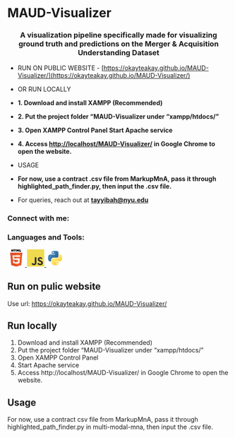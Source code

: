 
# MAUD-Visualizer

<h3 align="center">A visualization pipeline specifically made for visualizing ground truth and predictions on the Merger & Acquisition Understanding Dataset</h3>

- RUN ON PUBLIC WEBSITE - [https://okayteakay.github.io/MAUD-Visualizer/](https://okayteakay.github.io/MAUD-Visualizer/)

- OR RUN LOCALLY
- **1. Download and install XAMPP (Recommended)**
- **2. Put the project folder “MAUD-Visualizer under “xampp/htdocs/”**
- **3. Open XAMPP Control Panel Start Apache service**
- **4. Access [http://localhost/MAUD-Visualizer/](http://localhost/MAUD-Visualizer/) in Google Chrome to open the website.**

- USAGE
- **For now, use a contract .csv file from MarkupMnA, pass it through highlighted_path_finder.py, then input the .csv file.**

- For queries, reach out at **tayyibah@nyu.edu**

<h3 align="left">Connect with me:</h3>
<p align="left">
</p>

<h3 align="left">Languages and Tools:</h3>
<p align="left"> <a href="https://www.w3.org/html/" target="_blank" rel="noreferrer"> <img src="https://raw.githubusercontent.com/devicons/devicon/master/icons/html5/html5-original-wordmark.svg" alt="html5" width="40" height="40"/> </a> <a href="https://developer.mozilla.org/en-US/docs/Web/JavaScript" target="_blank" rel="noreferrer"> <img src="https://raw.githubusercontent.com/devicons/devicon/master/icons/javascript/javascript-original.svg" alt="javascript" width="40" height="40"/> </a> <a href="https://www.python.org" target="_blank" rel="noreferrer"> <img src="https://raw.githubusercontent.com/devicons/devicon/master/icons/python/python-original.svg" alt="python" width="40" height="40"/> </a> </p>




## Run on pulic website
Use url: https://okayteakay.github.io/MAUD-Visualizer/

## Run locally
1. Download and install XAMPP (Recommended)
2. Put the project folder “MAUD-Visualizer under “xampp/htdocs/”
3. Open XAMPP Control Panel 
4. Start Apache service
5. Access http://localhost/MAUD-Visualizer/ in Google Chrome to open the website.

## Usage
For now, use a contract csv file from MarkupMnA, pass it through highlighted_path_finder.py in multi-modal-mna, then input the .csv file.

